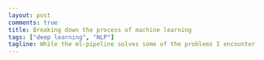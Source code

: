 ```yaml
---
layout: post
comments: true
title: Breaking down the process of machine learning
tags: ["deep learning", "NLP"]
tagline: While the ml-pipeline solves some of the problems I encounter, it doesn't solve all of them. Here I describe my process beyond the pipeline
---
```

